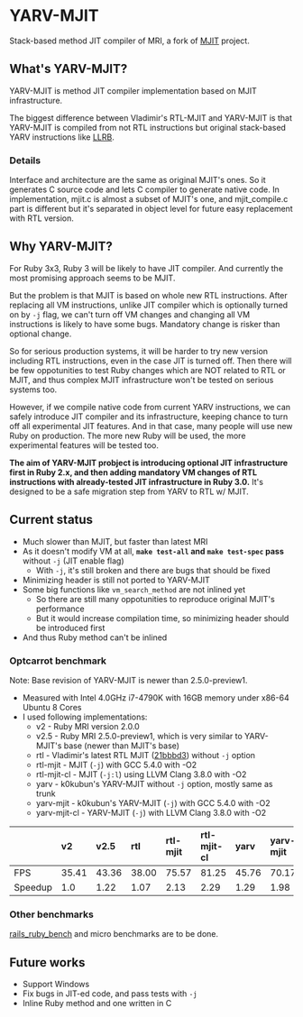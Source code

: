 # YARV-MJIT

Stack-based method JIT compiler of MRI, a fork of [MJIT](https://github.com/vnmakarov/ruby) project.

## What's YARV-MJIT?

YARV-MJIT is method JIT compiler implementation based on MJIT infrastructure.

The biggest difference between Vladimir's RTL-MJIT and YARV-MJIT is that YARV-MJIT is compiled from not RTL instructions
but original stack-based YARV instructions like [LLRB](https://github.com/k0kubun/llrb).

### Details
Interface and architecture are the same as original MJIT's ones.
So it generates C source code and lets C compiler to generate native code.
In implementation, mjit.c is almost a subset of MJIT's one,
and mjit\_compile.c part is different but it's separated in object level for future easy replacement with RTL version.

## Why YARV-MJIT?

For Ruby 3x3, Ruby 3 will be likely to have JIT compiler. And currently the most promising approach seems to be MJIT.

But the problem is that MJIT is based on whole new RTL instructions.
After replacing all VM instructions, unlike JIT compiler which is optionally turned on by `-j` flag,
we can't turn off VM changes and changing all VM instructions is likely to have some bugs.
Mandatory change is risker than optional change.

So for serious production systems, it will be harder to try new version including RTL instructions, even in the case JIT is turned off.
Then there will be few oppotunities to test Ruby changes which are NOT related to RTL or MJIT,
and thus complex MJIT infrastructure won't be tested on serious systems too.

However, if we compile native code from current YARV instructions,
we can safely introduce JIT compiler and its infrastructure, keeping chance to turn off all experimental JIT features.
And in that case, many people will use new Ruby on production.
The more new Ruby will be used, the more experimental features will be tested too.

**The aim of YARV-MJIT probject is introducing optional JIT infrastructure first in Ruby 2.x,
and then adding mandatory VM changes of RTL instructions with already-tested JIT infrastructure in Ruby 3.0.**
It's designed to be a safe migration step from YARV to RTL w/ MJIT.

## Current status

- Much slower than MJIT, but faster than latest MRI
- As it doesn't modify VM at all, **`make test-all` and `make test-spec` pass** without `-j` (JIT enable flag)
  - With `-j`, it's still broken and there are bugs that should be fixed
- Minimizing header is still not ported to YARV-MJIT
- Some big functions like `vm_search_method` are not inlined yet
  - So there are still many oppotunities to reproduce original MJIT's performance
  - But it would increase compilation time, so minimizing header should be introduced first
- And thus Ruby method can't be inlined

### Optcarrot benchmark

Note: Base revision of YARV-MJIT is newer than 2.5.0-preview1.

- Measured with Intel 4.0GHz i7-4790K with 16GB memory under x86-64 Ubuntu 8 Cores
- I used following implementations:
  - v2 - Ruby MRI version 2.0.0
  - v2.5 - Ruby MRI 2.5.0-preview1, which is very similar to YARV-MJIT's base (newer than MJIT's base)
  - rtl - Vladimir's latest RTL MJIT ([21bbbd3](https://github.com/vnmakarov/ruby/commit/21bbbd37b5d9f86910f7679a584bbbfb9dc9c9b1)) without `-j` option
  - rtl-mjit - MJIT (`-j`) with GCC 5.4.0 with -O2
  - rtl-mjit-cl - MJIT (`-j:l`) using LLVM Clang 3.8.0 with -O2
  - yarv - k0kubun's YARV-MJIT without `-j` option, mostly same as trunk
  - yarv-mjit - k0kubun's YARV-MJIT (`-j`) with GCC 5.4.0 with -O2
  - yarv-mjit-cl - YARV-MJIT (`-j`) with LLVM Clang 3.8.0 with -O2

|   | v2 | v2.5 | rtl | rtl-mjit | rtl-mjit-cl | yarv | yarv-mjit | yarv-mjit-cl |
|:--|:---|:-----|:----|:---------|:------------|:-----|:----------|:-------------|
|FPS|35.41|43.36|38.00|75.57     | 81.25       | 45.76| 70.17     | 59.60        |
|Speedup|1.0|1.22|1.07|2.13      | 2.29        | 1.29 | 1.98      | 1.68         |


### Other benchmarks
[rails\_ruby\_bench](https://github.com/noahgibbs/rails_ruby_bench) and micro benchmarks are to be done.

## Future works

- Support Windows
- Fix bugs in JIT-ed code, and pass tests with `-j`
- Inline Ruby method and one written in C
